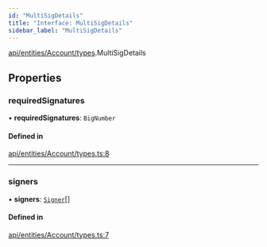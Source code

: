 ```yaml
---
id: "MultiSigDetails"
title: "Interface: MultiSigDetails"
sidebar_label: "MultiSigDetails"
---
```


[api/entities/Account/types](../../../../../../modules/API/Entities/Account/Types/Types.md).MultiSigDetails

## Properties

### requiredSignatures

• **requiredSignatures**: `BigNumber`

#### Defined in

[api/entities/Account/types.ts:8](https://github.com/PolymeshAssociation/polymesh-sdk/blob/2c78f6c34/src/api/entities/Account/types.ts#L8)

___

### signers

• **signers**: [`Signer`](../../../../../../modules/Types/Types.md#signer)[]

#### Defined in

[api/entities/Account/types.ts:7](https://github.com/PolymeshAssociation/polymesh-sdk/blob/2c78f6c34/src/api/entities/Account/types.ts#L7)
